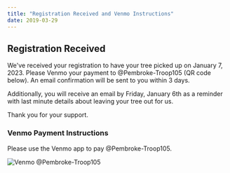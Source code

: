 ```yaml
---
title: "Registration Received and Venmo Instructions"
date: 2019-03-29
---
```


## Registration Received

We've received your registration to have your tree picked up on January 7, 2023.
Please Venmo your payment to @Pembroke-Troop105 (QR code below). An email
confirmation will be sent to you within 3 days.

Additionally, you will receive an email by Friday, January 6th as a reminder
with last minute details about leaving your tree out for us.

Thank you for your support.

### Venmo Payment Instructions

Please use the Venmo app to pay @Pembroke-Troop105.

![Venmo @Pembroke-Troop105](../qr-troop-venmo.png)
